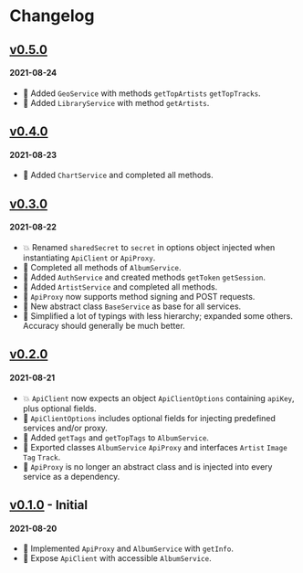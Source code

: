 # Changelog

## [v0.5.0](https://github.com/sindrekjr/lastfm/tree/v0.5.0)

#### 2021-08-24
- 🎉 Added `GeoService` with methods `getTopArtists` `getTopTracks`.
- 🎉 Added `LibraryService` with method `getArtists`.

## [v0.4.0](https://github.com/sindrekjr/lastfm/tree/v0.4.0)

#### 2021-08-23
- 🎉 Added `ChartService` and completed all methods.

## [v0.3.0](https://github.com/sindrekjr/lastfm/tree/v0.3.0)

#### 2021-08-22
- 💥 Renamed `sharedSecret` to `secret` in options object injected when instantiating `ApiClient` or `ApiProxy`.
- 🎉 Completed all methods of `AlbumService`.
- 🎉 Added `AuthService` and created methods `getToken` `getSession`.
- 🎉 Added `ArtistService` and completed all methods.
- 🎉 `ApiProxy` now supports method signing and POST requests.
- 🔧 New abstract class `BaseService` as base for all services.
- 🔧 Simplified a lot of typings with less hierarchy; expanded some others. Accuracy should generally be much better.

## [v0.2.0](https://github.com/sindrekjr/lastfm/tree/v0.2.0)

#### 2021-08-21
- 💥 `ApiClient` now expects an object `ApiClientOptions` containing `apiKey`, plus optional fields.
- 🎉 `ApiClientOptions` includes optional fields for injecting predefined services and/or proxy.
- 🎉 Added `getTags` and `getTopTags` to `AlbumService`.
- 🎉 Exported classes `AlbumService` `ApiProxy` and interfaces `Artist` `Image` `Tag` `Track`.
- 🔧 `ApiProxy` is no longer an abstract class and is injected into every service as a dependency.

## [v0.1.0](https://github.com/sindrekjr/lastfm/tree/v0.1.0) - Initial
#### 2021-08-20
- 🎉 Implemented `ApiProxy` and `AlbumService` with `getInfo`.
- 🎉 Expose `ApiClient` with accessible `AlbumService`.
